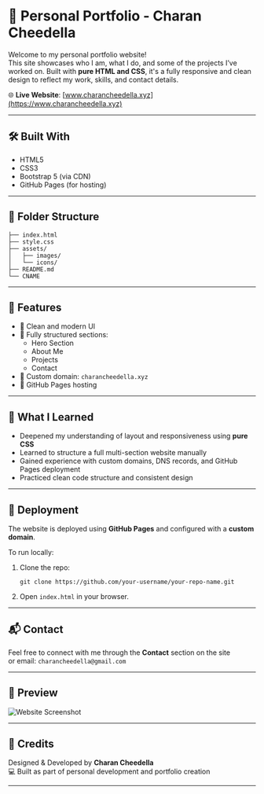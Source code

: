 # 💼 Personal Portfolio - Charan Cheedella

Welcome to my personal portfolio website!  
This site showcases who I am, what I do, and some of the projects I’ve worked on. Built with **pure HTML and CSS**, it's a fully responsive and clean design to reflect my work, skills, and contact details.

🌐 **Live Website**: [www.charancheedella.xyz](https://www.charancheedella.xyz)

---

## 🛠️ Built With

- HTML5
- CSS3
- Bootstrap 5 (via CDN)
- GitHub Pages (for hosting)

---

## 📁 Folder Structure

```
├── index.html
├── style.css
├── assets/
│   ├── images/
│   └── icons/
├── README.md
└── CNAME
```

---

## 📱 Features

- 🔹 Clean and modern UI
- 🔹 Fully structured sections:
  - Hero Section
  - About Me
  - Projects
  - Contact
- 🔹 Custom domain: `charancheedella.xyz`
- 🔹 GitHub Pages hosting

---

## 🧠 What I Learned

- Deepened my understanding of layout and responsiveness using **pure CSS**
- Learned to structure a full multi-section website manually
- Gained experience with custom domains, DNS records, and GitHub Pages deployment
- Practiced clean code structure and consistent design

---

## 🚀 Deployment

The website is deployed using **GitHub Pages** and configured with a **custom domain**.

To run locally:
1. Clone the repo:
   ```
   git clone https://github.com/your-username/your-repo-name.git
   ```
2. Open `index.html` in your browser.

---

## 📬 Contact

Feel free to connect with me through the **Contact** section on the site  
or email: `charancheedella@gmail.com`

---

## 📸 Preview

![Website Screenshot](./assets/images/preview.png)

---

## 🔖 Credits

Designed & Developed by **Charan Cheedella**  
💻 Built as part of personal development and portfolio creation

---
